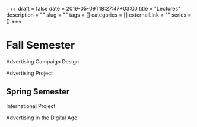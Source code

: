 +++ 
draft = false
date = 2019-05-09T18:27:47+03:00
title = "Lectures"
description = ""
slug = "" 
tags = []
categories = []
externalLink = ""
series = []
+++

# Fall Semester 

Advertising Campaign Design

Advertising Project

## Spring Semester

International Project

Advertising in the Digital Age